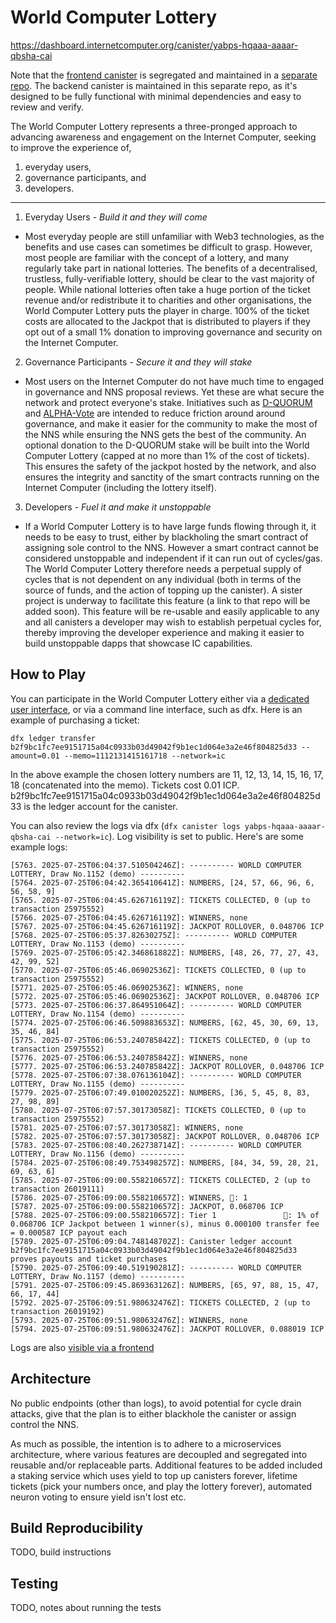 # World Computer Lottery

https://dashboard.internetcomputer.org/canister/yabps-hqaaa-aaaar-qbsha-cai

Note that the [frontend canister](https://yhajg-kiaaa-aaaar-qbshq-cai.icp0.io/) is segregated and maintained in a [separate repo](https://github.com/aodl/WorldComputerLotteryFrontend). The backend canister is maintained in this separate repo, as it's designed to be fully functional with minimal dependencies and easy to review and verify.

The World Computer Lottery represents a three-pronged approach to advancing awareness and engagement on the Internet Computer, seeking to improve the experience of,
1. everyday users,
2. governance participants, and
3. developers.

------

1. Everyday Users - *Build it and they will come*
- Most everyday people are still unfamiliar with Web3 technologies, as the benefits and use cases can sometimes be difficult to grasp. However, most people are familiar with the concept of a lottery, and many regularly take part in national lotteries. The benefits of a decentralised, trustless, fully-verifiable lottery, should be clear to the vast majority of people. While national lotteries often take a huge portion of the ticket revenue and/or redistribute it to charities and other organisations, the World Computer Lottery puts the player in charge. 100% of the ticket costs are allocated to the Jackpot that is distributed to players if they opt out of a small 1% donation to improving governance and security on the Internet Computer.

2. Governance Participants - *Secure it and they will stake*
- Most users on the Internet Computer do not have much time to engaged in governance and NNS proposal reviews. Yet these are what secure the network and protect everyone's stake. Initiatives such as [D-QUORUM](https://dashboard.internetcomputer.org/neuron/4713806069430754115) and [ALPHA-Vote](https://github.com/aodl/ALPHA-Vote) are intended to reduce friction around around governance, and make it easier for the community to make the most of the NNS while ensuring the NNS gets the best of the community. An optional donation to the D-QUORUM stake will be built into the World Computer Lottery (capped at no more than 1% of the cost of tickets). This ensures the safety of the jackpot hosted by the network, and also ensures the integrity and sanctity of the smart contracts running on the Internet Computer (including the lottery itself). 

3. Developers - *Fuel it and make it unstoppable*
- If a World Computer Lottery is to have large funds flowing through it, it needs to be easy to trust, either by blackholing the smart contract of assigning sole control to the NNS. However a smart contract cannot be considered unstoppable and independent if it can run out of cycles/gas. The World Computer Lottery therefore needs a perpetual supply of cycles that is not dependent on any individual (both in terms of the source of funds, and the action of topping up the canister). A sister project is underway to facilitate this feature (a link to that repo will be added soon). This feature will be re-usable and easily applicable to any and all canisters a developer may wish to establish perpetual cycles for, thereby improving the developer experience and making it easier to build unstoppable dapps that showcase IC capabilities.

## How to Play

You can participate in the World Computer Lottery either via a [dedicated user interface](https://github.com/aodl/WorldComputerLotteryFrontend/edit/master/README.md#how-to-play), or via a command line interface, such as dfx. Here is an example of purchasing a ticket:

```
dfx ledger transfer b2f9bc1fc7ee9151715a04c0933b03d49042f9b1ec1d064e3a2e46f804825d33 --amount=0.01 --memo=1112131415161718 --network=ic
```

In the above example the chosen lottery numbers are 11, 12, 13, 14, 15, 16, 17, 18 (concatenated into the memo). Tickets cost 0.01 ICP. b2f9bc1fc7ee9151715a04c0933b03d49042f9b1ec1d064e3a2e46f804825d33 is the ledger account for the canister.

You can also review the logs via dfx (`dfx canister logs yabps-hqaaa-aaaar-qbsha-cai --network=ic`). Log visibility is set to public. Here's are some example logs:

```
[5763. 2025-07-25T06:04:37.510504246Z]: ---------- WORLD COMPUTER LOTTERY, Draw No.1152 (demo) ----------
[5764. 2025-07-25T06:04:42.365410641Z]: NUMBERS, [24, 57, 66, 96, 6, 56, 58, 9]
[5765. 2025-07-25T06:04:45.626716119Z]: TICKETS COLLECTED, 0 (up to transaction 25975552)
[5766. 2025-07-25T06:04:45.626716119Z]: WINNERS, none
[5767. 2025-07-25T06:04:45.626716119Z]: JACKPOT ROLLOVER, 0.048706 ICP
[5768. 2025-07-25T06:05:37.82630275Z]: ---------- WORLD COMPUTER LOTTERY, Draw No.1153 (demo) ----------
[5769. 2025-07-25T06:05:42.346861882Z]: NUMBERS, [48, 26, 77, 27, 43, 42, 99, 52]
[5770. 2025-07-25T06:05:46.06902536Z]: TICKETS COLLECTED, 0 (up to transaction 25975552)
[5771. 2025-07-25T06:05:46.06902536Z]: WINNERS, none
[5772. 2025-07-25T06:05:46.06902536Z]: JACKPOT ROLLOVER, 0.048706 ICP
[5773. 2025-07-25T06:06:37.864951064Z]: ---------- WORLD COMPUTER LOTTERY, Draw No.1154 (demo) ----------
[5774. 2025-07-25T06:06:46.509883653Z]: NUMBERS, [62, 45, 30, 69, 13, 35, 46, 84]
[5775. 2025-07-25T06:06:53.240785842Z]: TICKETS COLLECTED, 0 (up to transaction 25975552)
[5776. 2025-07-25T06:06:53.240785842Z]: WINNERS, none
[5777. 2025-07-25T06:06:53.240785842Z]: JACKPOT ROLLOVER, 0.048706 ICP
[5778. 2025-07-25T06:07:38.076136104Z]: ---------- WORLD COMPUTER LOTTERY, Draw No.1155 (demo) ----------
[5779. 2025-07-25T06:07:49.010020252Z]: NUMBERS, [36, 5, 45, 8, 83, 27, 98, 89]
[5780. 2025-07-25T06:07:57.30173058Z]: TICKETS COLLECTED, 0 (up to transaction 25975552)
[5781. 2025-07-25T06:07:57.30173058Z]: WINNERS, none
[5782. 2025-07-25T06:07:57.30173058Z]: JACKPOT ROLLOVER, 0.048706 ICP
[5783. 2025-07-25T06:08:40.262738714Z]: ---------- WORLD COMPUTER LOTTERY, Draw No.1156 (demo) ----------
[5784. 2025-07-25T06:08:49.753498257Z]: NUMBERS, [84, 34, 59, 28, 21, 69, 63, 6]
[5785. 2025-07-25T06:09:00.558210657Z]: TICKETS COLLECTED, 2 (up to transaction 26019111)
[5786. 2025-07-25T06:09:00.558210657Z]: WINNERS, 🎯: 1
[5787. 2025-07-25T06:09:00.558210657Z]: JACKPOT, 0.068706 ICP
[5788. 2025-07-25T06:09:00.558210657Z]: Tier 1               🎯: 1% of 0.068706 ICP Jackpot between 1 winner(s), minus 0.000100 transfer fee = 0.000587 ICP payout each
[5789. 2025-07-25T06:09:04.748148702Z]: Canister ledger account b2f9bc1fc7ee9151715a04c0933b03d49042f9b1ec1d064e3a2e46f804825d33 proves payouts and ticket purchases
[5790. 2025-07-25T06:09:40.519190281Z]: ---------- WORLD COMPUTER LOTTERY, Draw No.1157 (demo) ----------
[5791. 2025-07-25T06:09:45.869363126Z]: NUMBERS, [65, 97, 88, 15, 47, 66, 17, 44]
[5792. 2025-07-25T06:09:51.980632476Z]: TICKETS COLLECTED, 2 (up to transaction 26019192)
[5793. 2025-07-25T06:09:51.980632476Z]: WINNERS, none
[5794. 2025-07-25T06:09:51.980632476Z]: JACKPOT ROLLOVER, 0.088019 ICP
```

Logs are also [visible via a frontend](https://github.com/aodl/WorldComputerLotteryFrontend/edit/master/README.md#logs)

## Architecture

No public endpoints (other than logs), to avoid potential for cycle drain attacks, give that the plan is to either blackhole the canister or assign control the NNS.

As much as possible, the intention is to adhere to a microservices architecture, where various features are decoupled and segregated into reusable and/or replaceable parts. Additional features to be added included a staking service which uses yield to top up canisters forever, lifetime tickets (pick your numbers once, and play the lottery forever), automated neuron voting to ensure yield isn't lost etc.

## Build Reproducibility

TODO, build instructions

## Testing

TODO, notes about running the tests
